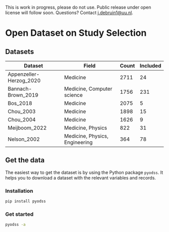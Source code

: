 This is work in progress, please do not use. Public release under open license will follow soon. Questions? Contact j.debruin1@uu.nl.



# Open Dataset on Study Selection


## Datasets

| Dataset                 | Field                          |   Count |   Included |
|-------------------------|--------------------------------|---------|------------|
| Appenzeller-Herzog_2020 | Medicine                       |    2711 |         24 |
| Bannach-Brown_2019      | Medicine, Computer science     |    1756 |        231 |
| Bos_2018                | Medicine                       |    2075 |          5 |
| Chou_2003               | Medicine                       |    1898 |         15 |
| Chou_2004               | Medicine                       |    1626 |          9 |
| Meijboom_2022           | Medicine, Physics              |     822 |         31 |
| Nelson_2002             | Medicine, Physics, Engineering |     364 |         78 |

## Get the data

The easiest way to get the dataset is by using the Python package `pyodss`. It
helps you to download a dataset with the relevant variables and records.

### Installation

```sh
pip install pyodss
```

### Get started

```sh
pyodss -a
```

